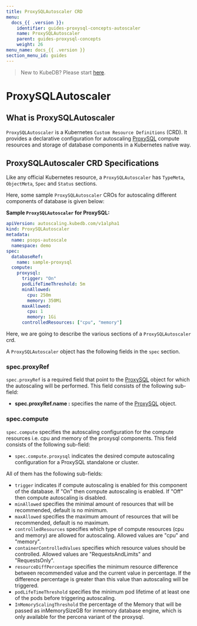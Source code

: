 ```yaml
---
title: ProxySQLAutoscaler CRD
menu:
  docs_{{ .version }}:
    identifier: guides-proxysql-concepts-autoscaler
    name: ProxySQLAutoscaler
    parent: guides-proxysql-concepts
    weight: 26
menu_name: docs_{{ .version }}
section_menu_id: guides
---
```


> New to KubeDB? Please start [here](/docs/README.md).

# ProxySQLAutoscaler

## What is ProxySQLAutoscaler

`ProxySQLAutoscaler` is a Kubernetes `Custom Resource Definitions` (CRD). It provides a declarative configuration for autoscaling [ProxySQL](https://www.proxysql.com/) compute resources and storage of database components in a Kubernetes native way.

## ProxySQLAutoscaler CRD Specifications

Like any official Kubernetes resource, a `ProxySQLAutoscaler` has `TypeMeta`, `ObjectMeta`, `Spec` and `Status` sections.

Here, some sample `ProxySQLAutoscaler` CROs for autoscaling different components of database is given below:

**Sample `ProxySQLAutoscaler` for ProxySQL:**

```yaml
apiVersion: autoscaling.kubedb.com/v1alpha1
kind: ProxySQLAutoscaler
metadata:
  name: psops-autoscale
  namespace: demo
spec:
  databaseRef:
    name: sample-proxysql
  compute:
    proxysql:
      trigger: "On"
      podLifeTimeThreshold: 5m
      minAllowed:
        cpu: 250m
        memory: 350Mi
      maxAllowed:
        cpu: 1
        memory: 1Gi
      controlledResources: ["cpu", "memory"]
```

Here, we are going to describe the various sections of a `ProxySQLAutoscaler` crd.

A `ProxySQLAutoscaler` object has the following fields in the `spec` section.

### spec.proxyRef

`spec.proxyRef` is a required field that point to the [ProxySQL](/docs/guides/proxysql/concepts/proxysql) object for which the autoscaling will be performed. This field consists of the following sub-field:

- **spec.proxyRef.name :** specifies the name of the [ProxySQL](/docs/guides/proxysql/concepts/proxysql) object.

### spec.compute

`spec.compute` specifies the autoscaling configuration for the compute resources i.e. cpu and memory of the proxysql components. This field consists of the following sub-field:

- `spec.compute.proxysql` indicates the desired compute autoscaling configuration for a ProxySQL standalone or cluster.

All of them has the following sub-fields:

- `trigger` indicates if compute autoscaling is enabled for this component of the database. If "On" then compute autoscaling is enabled. If "Off" then compute autoscaling is disabled.
- `minAllowed` specifies the minimal amount of resources that will be recommended, default is no minimum.
- `maxAllowed` specifies the maximum amount of resources that will be recommended, default is no maximum.
- `controlledResources` specifies which type of compute resources (cpu and memory) are allowed for autoscaling. Allowed values are "cpu" and "memory".
- `containerControlledValues` specifies which resource values should be controlled. Allowed values are "RequestsAndLimits" and "RequestsOnly".
- `resourceDiffPercentage` specifies the minimum resource difference between recommended value and the current value in percentage. If the difference percentage is greater than this value than autoscaling will be triggered.
- `podLifeTimeThreshold` specifies the minimum pod lifetime of at least one of the pods before triggering autoscaling.
- `InMemoryScalingThreshold` the percentage of the Memory that will be passed as inMemorySizeGB for inmemory database engine, which is only available for the percona variant of the proxysql.
